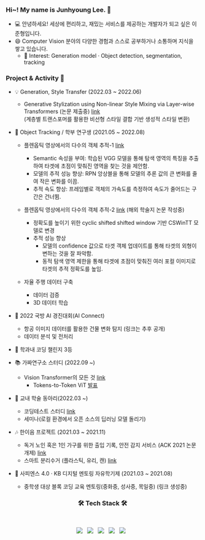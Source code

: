 ### Hi~! My name is Junhyoung Lee. 👋


<!--
**jjuun0/jjuun0** is a ✨ _special_ ✨ repository because its `README.md` (this file) appears on your GitHub profile.

Here are some ideas to get you started:

- 🔭 I’m currently working on ...
- 🌱 I’m currently learning ...
- 👯 I’m looking to collaborate on ...
- 🤔 I’m looking for help with ...
- 💬 Ask me about ...
- 📫 How to reach me: ...
- 😄 Pronouns: ...
- ⚡ Fun fact: ...
-->
- 💻 안녕하세요! 세상에 편리하고, 재밌는 서비스를 제공하는 개발자가 되고 싶은 이준형입니다. 
- 😄 Computer Vision 분야의 다양한 경험과 스스로 공부하거나 소통하며 지식을 쌓고 있습니다.
  - 🌱 Interest: Generation model · Object detection, segmentation, tracking
  
### Project & Activity 🏃  
  - 💡 Generation, Style Transfer (2022.03 ~ 2022.06)  
    - Generative Stylization using Non-linear Style Mixing via Layer-wise Transformers (논문 제출중) [link](https://github.com/jjuun0/Capstone_Design)  
      (계층별 트랜스포머를 활용한 비선형 스타일 결합 기반 생성적 스타일 변환)
  - 💸 Object Tracking / 학부 연구생 (2021.05 ~ 2022.08)
    - 플렌옵틱 영상에서의 다수의 객체 추적-1 [link](https://github.com/jjuun0/object-tracking) 
      - Semantic 속성을 부여: 학습된 VGG 모델을 통해 탐색 영역의 특징을 추출하여 타겟에 초점이 맞춰진 영역을 찾는 것을 제안함.
      - 모델의 추적 성능 향상: RPN 앙상블을 통해 모델의 추론 값의 큰 변화를 줄여 작은 변화를 이끔. 
      -	추적 속도 향상: 프레임별로 객체의 가속도를 측정하여 속도가 줄어드는 구간은 건너뜀.
  
    - 플렌옵틱 영상에서의 다수의 객체 추적-2 [link](https://github.com/jjuun0/object-tracking-2) (해외 학술지 논문 작성중) 
      - 정확도를 높이기 위한 cyclic shifted shifted window 기반 CSWinTT 모델로 변경 
      - 추적 성능 향상  
        - 모델의 confidence 값으로 타겟 객체 업데이트를 통해 타겟의 외형이 변하는 것을 잘 파악함.  
        - 동적 탐색 영역 제한을 통해 타겟에 초점이 맞춰진 여러 포컬 이미지로 타겟의 추적 정확도를 높임.
        
    - 자율 주행 데이터 구축
      - 데이터 검증
      - 3D 데이터 학습  
     
  - 🏅 2022 국방 AI 경진대회(AI Connect)  
    - 항공 이미지 데이터를 활용한 건물 변화 탐지 (링크는 추후 공개)
    - 데이터 분석 및 전처리
    
  - 🥉 학과내 코딩 챌린지 3등
    
  - 📚 가짜연구소 스터디 (2022.09 ~)
    - Vision Transformer의 모든 것 [link](https://www.notion.so/chanrankim/Vision-Transformer-7cd4fbe829854c40b4a5dba3e51b10f8)  
      - Tokens-to-Token ViT [발표](https://fortune-scraper-694.notion.site/Tokens-to-Token-ViT-ecb4fbba6b2a49f8a5e8ec38549dde8f) 
    
  - 📖 교내 학술 동아리(2022.03 ~)
    - 코딩테스트 스터디 [link](https://github.com/Hansung-include/Coding-Test-Study)
    - 세미나(로컬 환경에서 오픈 소스의 딥러닝 모델 돌리기)
    
  - 🎶 한이음 프로젝트 (2021.03 ~ 2021.11)
    - 독거 노인 혹은 1인 가구를 위한 출입 기록, 안전 감지 서비스 (ACK 2021 논문 개제)  [link](https://github.com/jjuun0/smart-home)
    - 스마트 분리수거 (플라스틱, 유리, 캔)  [link](https://github.com/jjuun0/Smart_Recycling)
      
  - 🧸 사피엔스 4.0 · KB 디지털 멘토링 자유학기제 (2021.03 ~ 2021.08)
    - 중학생 대상 블록 코딩 교육 멘토링(중화중, 성사중, 목일중) (링크 생성중)
    

<h3 align="center"><b>🛠 Tech Stack 🛠</b></h3>
</br>
<p align="center">
<img src="https://img.shields.io/badge/Python-3776AB?style=flat-square&logo=Python&logoColor=white"/></a> &nbsp
<img src="https://img.shields.io/badge/PyTorch-EE4C2C?style=flat-square&logo=PyTorch&logoColor=white"/></a> &nbsp
<img src="https://img.shields.io/badge/TensorFlow-FF6F00?style=flat-square&logo=TensorFlow&logoColor=white"/></a> &nbsp
<img src="https://img.shields.io/badge/Java-007396?style=flat-square&logo=Python&logoColor=white"/></a> &nbsp
<!-- <img src="https://img.shields.io/badge/Android-3DDC84?style=flat-square&logo=Android&logoColor=white"/></a> &nbsp -->
<img src="https://img.shields.io/badge/AWS-232F3E?style=flat-square&logo=Amazon%20AWS&logoColor=white"/></a> &nbsp 



